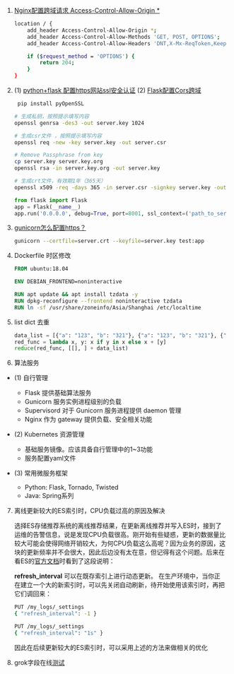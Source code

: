 1. [Nginx配置跨域请求 Access-Control-Allow-Origin *](https://segmentfault.com/a/1190000012550346)
    ```bash
    location / {  
        add_header Access-Control-Allow-Origin *;
        add_header Access-Control-Allow-Methods 'GET, POST, OPTIONS';
        add_header Access-Control-Allow-Headers 'DNT,X-Mx-ReqToken,Keep-Alive,User-Agent,X-Requested-With,If-Modified-Since,Cache-Control,Content-Type,Authorization';

        if ($request_method = 'OPTIONS') {
            return 204;
        }
    } 
    ```

2. (1) [python+flask 配置https网站ssl安全认证](https://blog.csdn.net/dyingstraw/article/details/82698639)
   (2) [Flask配置Cors跨域](https://www.cnblogs.com/anxminise/p/9814326.html)
    ```bash
     pip install pyOpenSSL
     ```
     ```bash
     # 生成私钥，按照提示填写内容
    openssl genrsa -des3 -out server.key 1024

    # 生成csr文件 ，按照提示填写内容
    openssl req -new -key server.key -out server.csr

    # Remove Passphrase from key
    cp server.key server.key.org 
    openssl rsa -in server.key.org -out server.key

    # 生成crt文件，有效期1年（365天）
    openssl x509 -req -days 365 -in server.csr -signkey server.key -out server.crt
     ```
     ```python
    from flask import Flask    
    app = Flask(__name__)    
    app.run('0.0.0.0', debug=True, port=8001, ssl_context=('path_to_server.crt', 'path_to_server.key'))  
    ```

3. [gunicorn怎么配置https？](https://stackoverflow.com/questions/7406805/running-gunicorn-on-https/14163851)
    ```bash
    gunicorn --certfile=server.crt --keyfile=server.key test:app
    ```

4. Dockerfile 时区修改
    ```dockerfile
    FROM ubuntu:18.04

    ENV DEBIAN_FRONTEND=noninteractive

    RUN apt update && apt install tzdata -y
    RUN dpkg-reconfigure --frontend noninteractive tzdata
    RUN ln -sf /usr/share/zoneinfo/Asia/Shanghai /etc/localtime
    ```
5. list dict 去重
    ```python
    data_list = [{"a": "123", "b": "321"}, {"a": "123", "b": "321"}, {"b": "321", "a": "123"}]
    red_func = lambda x, y: x if y in x else x + [y]
    reduce(red_func, [[], ] + data_list)
    ```

6. 算法服务
 
 - (1) 自行管理
   - Flask 提供基础算法服务
   - Gunicorn 服务实例进程级别的负载
   - Supervisord 对于 Gunicorn 服务进程提供 daemon 管理
   - Nginx 作为 gateway 提供负载、安全相关功能
  
 - (2) Kubernetes 资源管理
   - 基础服务镜像。应该具备自行管理中的1~3功能
   - 服务配置yaml文件
   
 - (3) 常用微服务框架
   - Python: Flask, Tornado, Twisted
   - Java: Spring系列

7. 离线更新较大的ES索引时，CPU负载过高的原因及解决

    选择ES存储推荐系统的离线推荐结果，在更新离线推荐并写入ES时，接到了运维的告警信息，说是发现CPU负载很高。刚开始有些疑惑，更新的数据量比较大可能会使得网络开销较大，为何CPU负载这么高呢？因为业务的原因，这块的更新频率并不会很大，因此后边没有太在意，但记得有这个问题。后来在看ES的[官方文档](https://www.elastic.co/guide/cn/elasticsearch/guide/current/near-real-time.html#CO38-1)时看到了这段说明：

    **refresh_interval** 可以在既存索引上进行动态更新。 在生产环境中，当你正在建立一个大的新索引时，可以先关闭自动刷新，待开始使用该索引时，再把它们调回来：

    ```bash
    PUT /my_logs/_settings
    { "refresh_interval": -1 } 

    PUT /my_logs/_settings
    { "refresh_interval": "1s" } 
    ```
    因此在后续更新较大的ES索引时，可以采用上述的方法来做相关的优化
    
8. grok字段在线[测试](http://grokdebug.herokuapp.com/)

